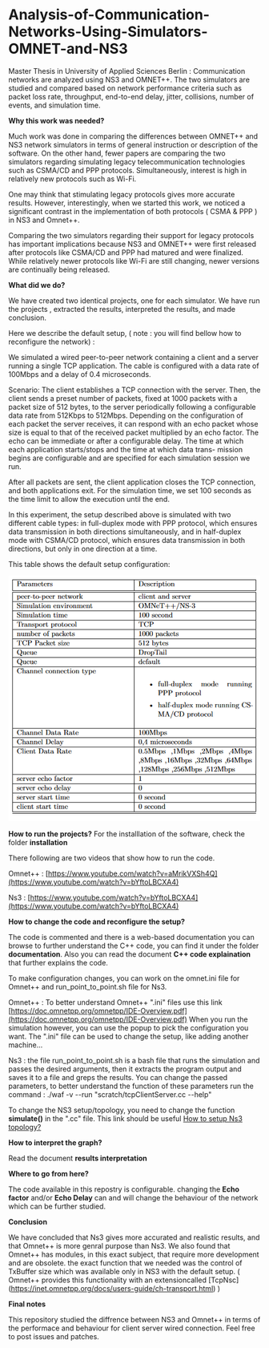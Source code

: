 # Analysis-of-Communication-Networks-Using-Simulators-OMNET-and-NS3
Master Thesis in University of Applied Sciences Berlin : Communication networks are analyzed using NS3 and OMNET++. The two simulators are studied and compared based on network performance criteria such as packet loss rate, throughput, end-to-end delay, jitter, collisions, number of events, and simulation time.

**Why this work was needed?** 

Much work was done in comparing the differences
between OMNET++ and NS3 network simulators in terms of general instruction
or description of the software. On the other hand, fewer papers are comparing the
two simulators regarding simulating legacy telecommunication technologies such as
CSMA/CD and PPP protocols. Simultaneously, interest is high in relatively new
protocols such as Wi-Fi.

One may think that stimulating legacy protocols gives more accurate results.
However, interestingly, when we started this work, we noticed a significant contrast
in the implementation of both protocols ( CSMA & PPP ) in NS3 and Omnet++.

Comparing the two simulators regarding their support for legacy protocols
has important implications because NS3 and OMNET++ were first released after
protocols like CSMA/CD and PPP had matured and were finalized. While relatively
newer protocols like Wi-Fi are still changing, newer versions are continually being
released.

**What did we do?**

We have created two identical projects, one for each simulator. We have run the projects
, extracted the results, interpreted the results, and made conclusion.

Here we describe the default setup, ( note : you will find bellow how to reconfigure the network) :

We simulated a wired peer-to-peer network containing a client and a server running
a single TCP application. The cable is configured with a data rate of 100Mbps and
a delay of 0.4 microseconds.

Scenario: The client establishes a TCP connection with the server. Then, the client sends a
preset number of packets, fixed at 1000 packets with a packet size of 512 bytes, to the
server periodically following a configurable data rate from 512Kbps to 512Mbps.
Depending on the configuration of each packet the server receives, it can respond
with an echo packet whose size is equal to that of the received packet multiplied by
an echo factor. The echo can be immediate or after a configurable delay.
The time at which each application starts/stops and the time at which data trans-
mission begins are configurable and are specified for each simulation session we
run.

After all packets are sent, the client application closes the TCP connection, and
both applications exit. For the simulation time, we set 100 seconds as the time limit
to allow the execution until the end.

In this experiment, the setup described above is simulated with two different cable
types: in full-duplex mode with PPP protocol, which ensures data transmission in
both directions simultaneously, and in half-duplex mode with CSMA/CD protocol,
which ensures data transmission in both directions, but only in one direction at a
time.

This table shows the default setup configuration:

![Alt text](setup.png?raw=true "Title")

**How to run the projects?**
For the installlation of the software, check the folder **installation**

There following are two videos that show how to run the code. 

Omnet++ : [https://www.youtube.com/watch?v=aMrikVXSh4Q](https://www.youtube.com/watch?v=bYftoLBCXA4)

Ns3 : [https://www.youtube.com/watch?v=bYftoLBCXA4](https://www.youtube.com/watch?v=bYftoLBCXA4)

**How to change the code and reconfigure the setup?**

The code is commented and there is a web-based documentation you can browse to further understand the C++ code, you can find it under the folder **documentation**. Also you can read the document **C++ code explaination** that further explains the code.

To make configuration changes, you can work on the omnet.ini file for Omnet++ and run_point_to_point.sh file for Ns3.

Omnet++ : To better understand Omnet++ ".ini" files use this link [https://doc.omnetpp.org/omnetpp/IDE-Overview.pdf](https://doc.omnetpp.org/omnetpp/IDE-Overview.pdf)
When you run the simulation however, you can use the popup to pick the configuration you want. 
The ".ini" file can be used to change the setup, like adding another machine...

Ns3 : the file run_point_to_point.sh is a bash file that runs the simulation and passes the desired arguments, then
it extracts the program output and saves it to a file and greps the results.
You can change the passed parameters, to better understand the function of these parameters run the command : 
./waf -v --run "scratch/tcpClientServer.cc --help"


To change the NS3 setup/topology, you need to change the function **simulate()** in the ".cc" file. This link should be useful [How to setup Ns3 topology?](https://www.nsnam.org/docs/tutorial/html/building-topologies.html)

**How to interpret the graph?**

Read the document **results interpretation**

**Where to go from here?**

The code available in this repostry is configurable. changing the **Echo factor** and/or **Echo Delay** can and will change the behaviour of the network which can be further studied.

**Conclusion**

We have concluded that Ns3 gives more accurated and realistic results, and that Omnet++ is more genral purpose than Ns3.
We also found that Omnet++ has modules, in this exact subject, that require more development and are obsolete. the exact
function that we needed was the control of TxBuffer size which was available only in NS3 with the default setup.
( Omnet++ provides this functionality with an extensioncalled [TcpNsc] (https://inet.omnetpp.org/docs/users-guide/ch-transport.html) )

**Final notes**

This repository studied the diffrence between NS3 and Omnet++ in terms of the performace and behaviour for client server wired connection.
Feel free to post issues and patches.
 
